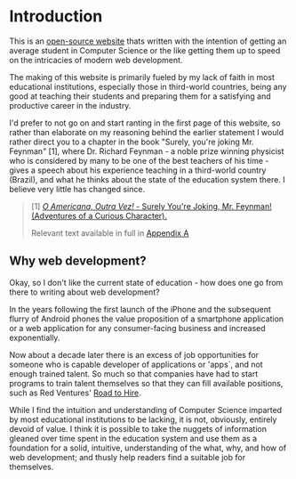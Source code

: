 # Introduction

This is an [open-source website](https://github.com/DhruvDh/ni) thats written with the intention of getting an average student in Computer Science or the like getting them up to speed on the intricacies of modern web development.

The making of this website is primarily fueled by my lack of faith in most educational institutions, especially those in third-world countries, being any good at teaching their students and preparing them for a satisfying and productive career in the industry.

I'd prefer to not go on and start ranting in the first page of this website, so rather than elaborate on my reasoning behind the earlier statement I would rather direct you to a chapter in the book "Surely, you're joking Mr. Feynman" [1], where Dr. Richard Feynman - a noble prize winning physicist who is considered by many to be one of the best teachers of his time - gives a speech about his experience teaching in a third-world country (Brazil), and what he thinks about the state of the education system there. I believe very little has changed since.

> [1] [*O Americana, Outra Vez!* - Surely You're Joking, Mr. Feynman! (Adventures of a Curious Character).](http://sistemas.fciencias.unam.mx/~compcuantica/RICHARD%20P.%20FEYNMAN-SURELY%20YOU%27RE%20JOKING%20MR.%20FEYNMAN.PDF)
> 
> Relevant text available in full in [Appendix A](appendix.A.html)

## Why web development?

Okay, so I don't like the current state of education - how does one go from there to writing about web development?

In the years following the first launch of the iPhone and the subsequent flurry of Android phones the value proposition of a smartphone application or a web application for any consumer-facing business and increased exponentially.

Now about a decade later there is an excess of job opportunities for someone who is capable developer of applications or 'apps`, and not enough trained talent. So much so that companies have had to start programs to train talent themselves so that they can fill available positions, such as Red Ventures' [Road to Hire](https://www.roadtohire.org/).

While I find the intuition and understanding of Computer Science imparted by most educational institutions to be lacking, it is not, obviously, entirely devoid of value. I think it is possible to take the nuggets of information gleaned over time spent in the education system and use them as a foundation for a solid, intuitive, understanding of the what, why, and how of web development; and thusly help readers find a suitable job for themselves.

